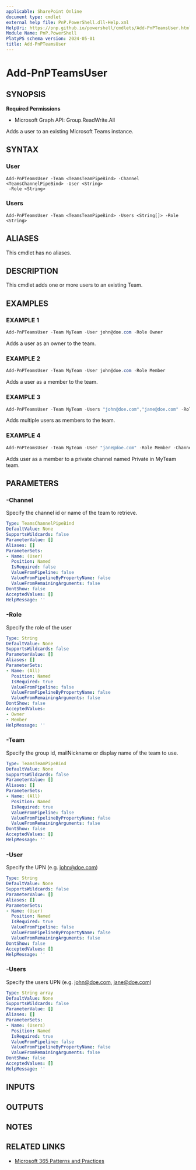 ```yaml
---
applicable: SharePoint Online
document type: cmdlet
external help file: PnP.PowerShell.dll-Help.xml
HelpUri: https://pnp.github.io/powershell/cmdlets/Add-PnPTeamsUser.html
Module Name: PnP.PowerShell
PlatyPS schema version: 2024-05-01
title: Add-PnPTeamsUser
---
```


# Add-PnPTeamsUser

## SYNOPSIS

**Required Permissions**

  * Microsoft Graph API: Group.ReadWrite.All

Adds a user to an existing Microsoft Teams instance.

## SYNTAX

### User

```
Add-PnPTeamsUser -Team <TeamsTeamPipeBind> -Channel <TeamsChannelPipeBind> -User <String>
 -Role <String>
```

### Users

```
Add-PnPTeamsUser -Team <TeamsTeamPipeBind> -Users <String[]> -Role <String>
```

## ALIASES

This cmdlet has no aliases.

## DESCRIPTION

This cmdlet adds one or more users to an existing Team.

## EXAMPLES

### EXAMPLE 1

```powershell
Add-PnPTeamsUser -Team MyTeam -User john@doe.com -Role Owner
```

Adds a user as an owner to the team.

### EXAMPLE 2

```powershell
Add-PnPTeamsUser -Team MyTeam -User john@doe.com -Role Member
```

Adds a user as a member to the team.

### EXAMPLE 3

```powershell
Add-PnPTeamsUser -Team MyTeam -Users "john@doe.com","jane@doe.com" -Role Member
```

Adds multiple users as members to the team.

### EXAMPLE 4

```powershell
Add-PnPTeamsUser -Team MyTeam -User "jane@doe.com" -Role Member -Channel Private
```

Adds user as a member to a private channel named Private in MyTeam team.

## PARAMETERS

### -Channel

Specify the channel id or name of the team to retrieve.

```yaml
Type: TeamsChannelPipeBind
DefaultValue: None
SupportsWildcards: false
ParameterValue: []
Aliases: []
ParameterSets:
- Name: (User)
  Position: Named
  IsRequired: false
  ValueFromPipeline: false
  ValueFromPipelineByPropertyName: false
  ValueFromRemainingArguments: false
DontShow: false
AcceptedValues: []
HelpMessage: ''
```

### -Role

Specify the role of the user

```yaml
Type: String
DefaultValue: None
SupportsWildcards: false
ParameterValue: []
Aliases: []
ParameterSets:
- Name: (All)
  Position: Named
  IsRequired: true
  ValueFromPipeline: false
  ValueFromPipelineByPropertyName: false
  ValueFromRemainingArguments: false
DontShow: false
AcceptedValues:
- Owner
- Member
HelpMessage: ''
```

### -Team

Specify the group id, mailNickname or display name of the team to use.

```yaml
Type: TeamsTeamPipeBind
DefaultValue: None
SupportsWildcards: false
ParameterValue: []
Aliases: []
ParameterSets:
- Name: (All)
  Position: Named
  IsRequired: true
  ValueFromPipeline: false
  ValueFromPipelineByPropertyName: false
  ValueFromRemainingArguments: false
DontShow: false
AcceptedValues: []
HelpMessage: ''
```

### -User

Specify the UPN (e.g. john@doe.com)

```yaml
Type: String
DefaultValue: None
SupportsWildcards: false
ParameterValue: []
Aliases: []
ParameterSets:
- Name: (User)
  Position: Named
  IsRequired: true
  ValueFromPipeline: false
  ValueFromPipelineByPropertyName: false
  ValueFromRemainingArguments: false
DontShow: false
AcceptedValues: []
HelpMessage: ''
```

### -Users

Specify the users UPN (e.g. john@doe.com, jane@doe.com)

```yaml
Type: String array
DefaultValue: None
SupportsWildcards: false
ParameterValue: []
Aliases: []
ParameterSets:
- Name: (Users)
  Position: Named
  IsRequired: true
  ValueFromPipeline: false
  ValueFromPipelineByPropertyName: false
  ValueFromRemainingArguments: false
DontShow: false
AcceptedValues: []
HelpMessage: ''
```

## INPUTS

## OUTPUTS

## NOTES

## RELATED LINKS

- [Microsoft 365 Patterns and Practices](https://aka.ms/m365pnp)
